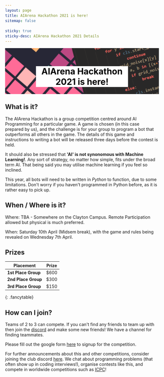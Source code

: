 ```yaml
---
layout: page
title: AIArena Hackathon 2021 is here!
sitemap: false

sticky: true
sticky-desc: AIArena Hackathon 2021 Details
---
```


<div style="width: 100%; height: 150px; overflow: hidden; position: relative">
    <img src="/assets/img/AIArenaHeader.png" style="max-width: 100%; width: 100%; margin-top: -150px" alt="Header">
    <h1 style="position: absolute; top: 20px; left: 20%; right: 20%; color: black; background-color: white; text-align: center;">AIArena Hackathon 2021 is here!</h1>
</div>

## What is it?

The AIArena Hackathon is a group competition centred around AI Programming for a particular game.
A game is chosen (in this case prepared by us), and the challenge is for your group to program a bot that outperforms all others in the game.
The details of this game and instructions to writing a bot will be released three days before the contest is held.

It should also be stressed that **'AI' is not synonomous with Machine Learning!**. Any sort of strategy, no matter how simple, fits under the broad term AI. That being said you may utilise machine learning if you feel so inclined.

This year, all bots will need to be written in *Python* to function, due to some limitations. Don't worry if you haven't programmed in Python before, as it is rather easy to pick up.

## When / Where is it?

Where: TBA - Somewhere on the Clayton Campus. Remote Participation allowed but physical is much preferred.

When: Saturday 10th April (Midsem break), with the game and rules being revealed on Wednesday 7th April.

## Prizes

| **Placement**                 | Prize |
|-------------------------------|-------|
| **1st Place Group**           | $600  |
| **2nd Place Group**           | $300  |
| **3rd Place Group**           | $150  |
{: .fancytable}

## How can I join?

Teams of 2 to 3 can compete. If you can't find any friends to team up with then join the <a href="https://discord.link/MonashICPC" target="_blank">discord</a> and make some new friends! We have a channel for finding teammates.

Please fill out the google form [here](https://forms.gle/Mre312SkkLpKpSYM8) to signup for the competition. 

For further announcements about this and other competitions, consider joining the club discord <a href="https://discord.link/MonashICPC" target="_blank">here</a>.
We chat about programming problems (that often show up in coding interviews!), organise contests like this, and compete in worldwide competitions such as [ICPC](https://icpc.global/)!
